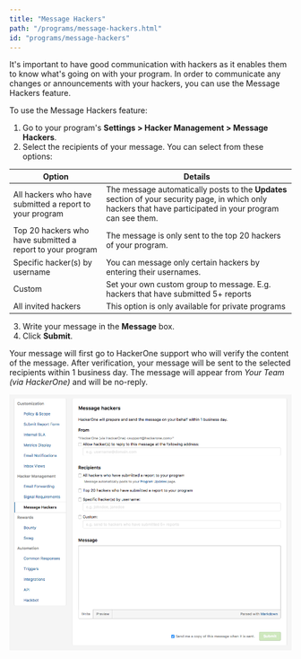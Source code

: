 ```yaml
---
title: "Message Hackers"
path: "/programs/message-hackers.html"
id: "programs/message-hackers"
---
```


It's important to have good communication with hackers as it enables them to know what's going on with your program. In order to communicate any changes or announcements with your hackers, you can use the Message Hackers feature.

To use the Message Hackers feature:
1. Go to your program's **Settings > Hacker Management > Message Hackers**.
2. Select the recipients of your message. You can select from these options:

Option | Details
------ | -------
All hackers who have submitted a report to your program | The message automatically posts to the **Updates** section of your security page, in which only hackers that have participated in your program can see them.
Top 20 hackers who have submitted a report to your program | The message is only sent to the top 20 hackers of your program.
Specific hacker(s) by username | You can message only certain hackers by entering their usernames.
Custom | Set your own custom group to message. E.g. hackers that have submitted 5+ reports
All invited hackers | This option is only available for private programs

3. Write your message in the **Message** box.
4. Click **Submit**.

Your message will first go to HackerOne support who will verify the content of the message. After verification, your message will be sent to the selected recipients within 1 business day. The message will appear from *Your Team (via HackerOne)* and will be no-reply.

![Communicate with hackers3](./images/communicate-with-hackers2.png)
